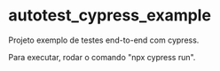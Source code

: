 # autotest_cypress_example

Projeto exemplo de testes end-to-end com cypress.

Para executar, rodar o comando "npx cypress run".

